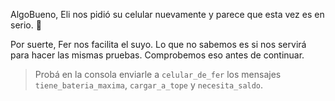 AlgoBueno, Eli nos pidió su celular nuevamente y parece que esta vez es en serio. :grimacing:

Por suerte, Fer nos facilita el suyo. Lo que no sabemos es si nos servirá para hacer las mismas pruebas. Comprobemos eso antes de continuar.

> Probá en la consola enviarle a `celular_de_fer` los mensajes `tiene_bateria_maxima`, `cargar_a_tope` y `necesita_saldo`.
